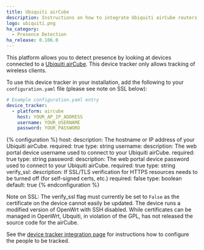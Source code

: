 ```yaml
---
title: Ubiquiti airCube
description: Instructions on how to integrate Ubiquiti airCube routers into Home Assistant.
logo: ubiquiti.png
ha_category:
  - Presence Detection
ha_release: 0.106.0
---
```



This platform allows you to detect presence by looking at devices connected to a [Ubiquiti airCube](https://www.ui.com/accessories/aircube/). This device tracker only allows tracking of wireless clients.

To use this device tracker in your installation, add the following to your `configuration.yaml` file (please see note on SSL below):

```yaml
# Example configuration.yaml entry
device_tracker:
  - platform: aircube
    host: YOUR_AP_IP_ADDRESS
    username: YOUR_USERNAME
    password: YOUR_PASSWORD
```

{% configuration %}
host:
  description: The hostname or IP address of your Ubiquiti airCube.
  required: true
  type: string
username:
  description: The web portal device username used to connect to your Ubiquiti airCube.
  required: true
  type: string
password:
  description: The web portal device password used to connect to your Ubiquiti airCube.
  required: true
  type: string
verify_ssl:
  description: If SSL/TLS verification for HTTPS resources needs to be turned off (for self-signed certs, etc.)
  required: false
  type: boolean
  default: true
{% endconfiguration %}

Note on SSL: The verify_ssl flag must currently be set to `False` as the certificate on the device cannot easily be updated. The device runs a modified version of OpenWrt with SSH disabled. While certificates can be managed in OpenWrt, Ubquiti, in violation of the GPL, has not released the source code for the airCube.

See the [device tracker integration page](/integrations/device_tracker/) for instructions how to configure the people to be tracked.
